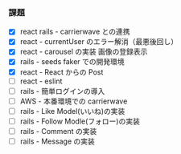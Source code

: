 ### 課題

- [x] react rails - carrierwave との連携
- [x] react - currentUser のエラー解消（最悪後回し）
- [x] react - carousel の実装 画像の登録表示
- [x] rails - seeds faker での開発環境
- [x] react - React からの Post
- [ ] react - eslint
- [ ] rails - 簡単ログインの導入
- [ ] AWS - 本番環境での carrierwave
- [ ] rails - Like Model(いいね)の実装
- [ ] rails - Follow Modle(フォロー)の実装
- [ ] rails - Comment の実装
- [ ] rails - Message の実装
